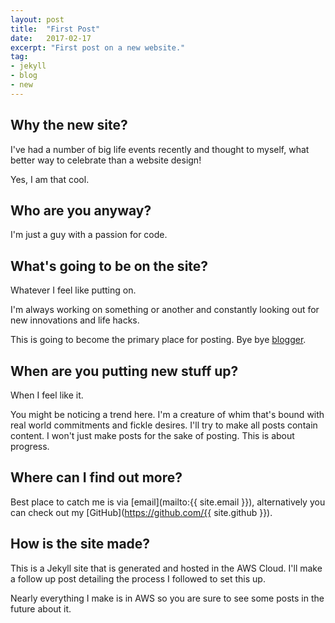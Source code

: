 ```yaml
---
layout: post
title:  "First Post"
date:   2017-02-17
excerpt: "First post on a new website."
tag:
- jekyll
- blog
- new
---
```


## Why the new site?
I've had a number of big life events recently and thought to myself, what better way to celebrate than a website design!

Yes, I am that cool.

## Who are you anyway?
I'm just a guy with a passion for code.

## What's going to be on the site?
Whatever I feel like putting on.

I'm always working on something or another and constantly looking out for new innovations and life hacks.

This is going to become the primary place for posting. Bye bye [blogger](https://milkprojects.blogspot.co.nz/).

## When are you putting new stuff up?
When I feel like it.

You might be noticing a trend here. I'm a creature of whim that's bound with real world commitments and fickle desires.
I'll try to make all posts contain content. I won't just make posts for the sake of posting. This is about progress.

## Where can I find out more?
Best place to catch me is via [email](mailto:{{ site.email }}), alternatively you can check out my [GitHub](https://github.com/{{ site.github }}).


## How is the site made?
This is a Jekyll site that is generated and hosted in the AWS Cloud. I'll make a follow up post detailing the process I followed to set this up.

Nearly everything I make is in AWS so you are sure to see some posts in the future about it.
